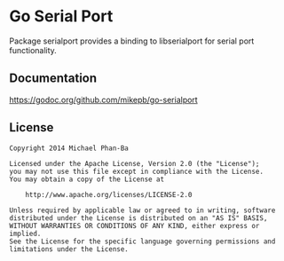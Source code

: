 # Go Serial Port

Package serialport provides a binding to libserialport for serial port
functionality.


## Documentation

https://godoc.org/github.com/mikepb/go-serialport


## License

    Copyright 2014 Michael Phan-Ba

    Licensed under the Apache License, Version 2.0 (the "License");
    you may not use this file except in compliance with the License.
    You may obtain a copy of the License at

        http://www.apache.org/licenses/LICENSE-2.0

    Unless required by applicable law or agreed to in writing, software
    distributed under the License is distributed on an "AS IS" BASIS,
    WITHOUT WARRANTIES OR CONDITIONS OF ANY KIND, either express or implied.
    See the License for the specific language governing permissions and
    limitations under the License.

